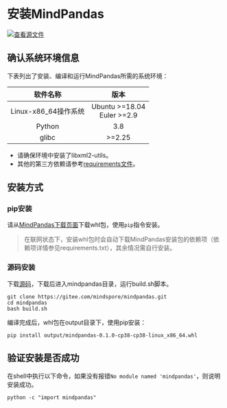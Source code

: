 # 安装MindPandas

[![查看源文件](https://mindspore-website.obs.cn-north-4.myhuaweicloud.com/website-images/r1.9/resource/_static/logo_source.png)](https://gitee.com/mindspore/docs/blob/r1.9/docs/mindpandas/docs/source_zh_cn/mindpandas_install.md)

## 确认系统环境信息

下表列出了安装、编译和运行MindPandas所需的系统环境：

| 软件名称 |  版本   |
| :------: | :-----: |
|  Linux-x86_64操作系统 |  Ubuntu \>=18.04<br/>Euler \>=2.9 |
|  Python  | 3.8 |
|  glibc  |  \>=2.25   |

- 请确保环境中安装了libxml2-utils。
- 其他的第三方依赖请参考[requirements文件](https://gitee.com/mindspore/mindpandas/blob/master/requirements.txt)。

## 安装方式

### pip安装

请从[MindPandas下载页面](https://www.mindspore.cn/versions)下载whl包，使用`pip`指令安装。

> 在联网状态下，安装whl包时会自动下载MindPandas安装包的依赖项（依赖项详情参见requirements.txt），其余情况需自行安装。

### 源码安装

下载[源码](https://gitee.com/mindspore/mindpandas.git)，下载后进入mindpandas目录，运行build.sh脚本。

```shell
git clone https://gitee.com/mindspore/mindpandas.git
cd mindpandas
bash build.sh
```

编译完成后，whl包在output目录下，使用pip安装：

```shell
pip install output/mindpandas-0.1.0-cp38-cp38-linux_x86_64.whl
```

## 验证安装是否成功

在shell中执行以下命令，如果没有报错`No module named 'mindpandas'`，则说明安装成功。

```shell
python -c "import mindpandas"
```
